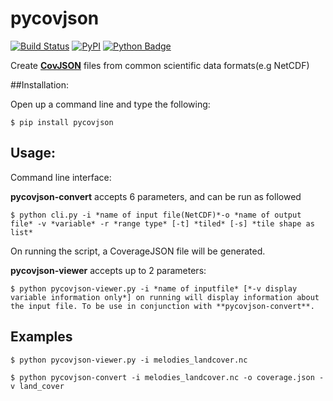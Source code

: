# pycovjson  
[![Build Status](https://travis-ci.org/Reading-eScience-Centre/pycovjson.svg?branch=master)](https://travis-ci.org/Reading-eScience-Centre/pycovjson)
[![PyPI](https://img.shields.io/pypi/v/pycovjson.svg?maxAge=2592000?style=plastic)](https://pypi.python.org/pypi/pycovjson)
[![Python Badge](https://img.shields.io/badge/python-3-blue.svg)](https://www.python.org/downloads/)

Create **[CovJSON](https://covjson.org/)** files from common scientific data formats(e.g NetCDF)

##Installation:

Open up a command line and type the following:
```
$ pip install pycovjson
```
## Usage:
Command line interface:

**pycovjson-convert** accepts 6 parameters, and can be run as followed 
```
$ python cli.py -i *name of input file(NetCDF)*-o *name of output file* -v *variable* -r *range type* [-t] *tiled* [-s] *tile shape as list*
```


On running the script, a CoverageJSON file will be generated.

**pycovjson-viewer** accepts up to 2 parameters: 
```
$ python pycovjson-viewer.py -i *name of inputfile* [*-v display variable information only*] on running will display information about the input file. To be use in conjunction with **pycovjson-convert**.
```

Examples
--------
```
$ python pycovjson-viewer.py -i melodies_landcover.nc
    
$ python pycovjson-convert -i melodies_landcover.nc -o coverage.json -v land_cover
``` 
